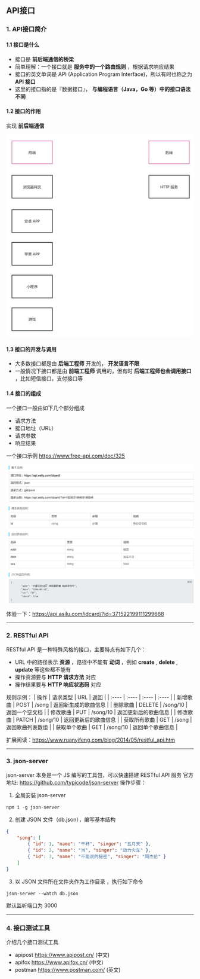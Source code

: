 ## API接口

### 1. API接口简介

#### 1.1 接口是什么
- 接口是 **前后端通信的桥梁**
- 简单理解：一个接口就是 **服务中的一个路由规则** ，根据请求响应结果
- 接口的英文单词是 API (Application Program Interface)，所以有时也称之为 **API 接口**
- 这里的接口指的是『数据接口』， **与编程语言（Java，Go 等）中的接口语法不同**


#### 1.2 接口的作用
实现 **前后端通信**

![前后端通信](/NodeJS/asset/images/前后端通信.jpg "前后端通信")


#### 1.3 接口的开发与调用
- 大多数接口都是由 **后端工程师** 开发的， **开发语言不限**
- 一般情况下接口都是由 **前端工程师** 调用的，但有时 **后端工程师也会调用接口** ，比如短信接口，支付接口等


#### 1.4 接口的组成
一个接口一般由如下几个部分组成
- 请求方法
- 接口地址（URL）
- 请求参数
- 响应结果
 
一个接口示例 https://www.free-api.com/doc/325

![接口示例](/NodeJS/asset/images/接口示例.jpg "接口示例")

体验一下：https://api.asilu.com/idcard/?id=371522199111299668


---------------------------------------------------------------------------------

### 2. RESTful API
RESTful API 是一种特殊风格的接口，主要特点有如下几个：
- URL 中的路径表示 **资源** ，路径中不能有 **动词** ，例如 **create** , **delete** , **update** 等这些都不能有
- 操作资源要与 **HTTP 请求方法** 对应
- 操作结果要与 **HTTP 响应状态码** 对应

规则示例：
| 操作 | 请求类型 | URL | 返回 |
| :---- | :---- | :---- | :---- |
| 新增歌曲 | POST | /song | 返回新生成的歌曲信息 |
| 删除歌曲 | DELETE | /song/10 | 返回一个空文档 |
| 修改歌曲 | PUT | /song/10 | 返回更新后的歌曲信息 |
| 修改歌曲 | PATCH | /song/10 | 返回更新后的歌曲信息 |
| 获取所有歌曲 | GET | /song | 返回歌曲列表数组 | 
| 获取单个歌曲 | GET | /song/10 | 返回单个歌曲信息 | 

扩展阅读：https://www.ruanyifeng.com/blog/2014/05/restful_api.htm


---------------------------------------------------------------------------------

### 3. json-server
json-server 本身是一个 JS 编写的工具包，可以快速搭建 RESTful API 服务
官方地址: https://github.com/typicode/json-server
操作步骤：
1. 全局安装 json-server
```js
npm i -g json-server
```

2. 创建 JSON 文件（db.json），编写基本结构
```json
{
    "song": [
        { "id": 1, "name": "干杯", "singer": "五月天" },
        { "id": 2, "name": "当", "singer": "动力火车" },
        { "id": 3, "name": "不能说的秘密", "singer": "周杰伦" }
    ]
}
```

3. 以 JSON 文件所在文件夹作为工作目录 ，执行如下命令
```
json-server --watch db.json
```

默认监听端口为 3000


---------------------------------------------------------------------------------

### 4. 接口测试工具
介绍几个接口测试工具
- apipost https://www.apipost.cn/ (中文)
- apifox https://www.apifox.cn/ (中文)
- postman https://www.postman.com/ (英文)
